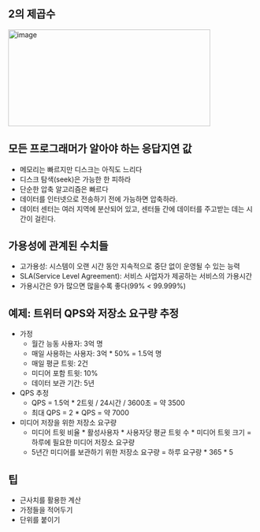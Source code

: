 ## 2의 제곱수
<img width="410" height="196" alt="image" src="https://github.com/user-attachments/assets/a35846fc-af9a-47e8-ae15-96a88d68506e" />


## 모든 프로그래머가 알아야 하는 응답지연 값
- 메모리는 빠르지만 디스크는 아직도 느리다
- 디스크 탐색(seek)은 가능한 한 피하라
- 단순한 압축 알고리즘은 빠르다
- 데이터를 인터넷으로 전송하기 전에 가능하면 압축하라.
- 데이터 센터는 여러 지역에 분산되어 있고, 센터들 간에 데이터를 주고받는 데는 시간이 걸린다.

## 가용성에 관계된 수치들
- 고가용성: 시스템이 오랜 시간 동안 지속적으로 중단 없이 운영될 수 있는 능력
- SLA(Service Level Agreement): 서비스 사업자가 제공하는 서비스의 가용시간
- 가용시간은 9가 많으면 많을수록 좋다(99% < 99.999%)

## 예제: 트위터 QPS와 저장소 요구량 추정
- 가정
  - 월간 능동 사용자: 3억 명
  - 매일 사용하는 사용자: 3억 * 50% = 1.5억 명
  - 매일 평균 트윗: 2건
  - 미디어 포함 트윗: 10% 
  - 데이터 보관 기간: 5년
- QPS 추정
  - QPS = 1.5억 * 2트윗 / 24시간 / 3600초 = 약 3500
  - 최대 QPS = 2 * QPS = 약 7000
- 미디어 저장을 위한 저장소 요구량
  - 미디어 트윗 비율 * 활성사용자 * 사용자당 평균 트윗 수 * 미디어 트윗 크기 = 하루에 필요한 미디어 저장소 요구량
  - 5년간 미디어를 보관하기 위한 저장소 요구량 = 하루 요구량 * 365 * 5

## 팁
- 근사치를 활용한 계산
- 가정들을 적어두기
- 단위를 붙이기

